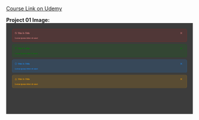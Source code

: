 [Course Link on Udemy](https://www.udemy.com/course/pro-frontend-engineer-reactjs-typescript-redux-nextjs-api-tailwindcss)

**Project 01 Image:**
![Project 01 Image](imgs/project-01.png)